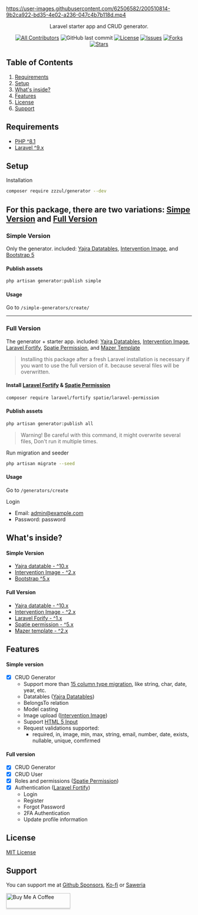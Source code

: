 
https://user-images.githubusercontent.com/62506582/200510814-9b2ca922-bd35-4e02-a236-047c4b7b118d.mp4

<p align="center">Laravel starter app and CRUD generator.</p>

<div align="center">

[![All Contributors](https://img.shields.io/github/contributors/Zzzul/generator-src?style=flat-square)](https://github.com/Zzzul/generator/graphs/contributors)
![GitHub last commit](https://img.shields.io/github/last-commit/Zzzul/generator-src.svg?style=flat-square)
[![License](https://img.shields.io/github/license/Zzzul/generator-src.svg?style=flat-square)](LICENSE)
[![Issues](https://img.shields.io/github/issues/Zzzul/generator-src?style=flat-square)](Issues)
[![Forks](https://img.shields.io/github/forks/Zzzul/generator-src?style=flat-square)](Forks)
[![Stars](https://img.shields.io/github/stars/Zzzul/generator-src?style=flat-square)](Stars)

</div>

## Table of Contents
1. [Requirements](#requirements)
2. [Setup](#setup)
3. [What's inside?](#what-inside) 
4. [Features](#features)
5. [License](#license)
6. [Support](#support)

## Requirements
- [PHP ^8.1](https://www.php.net/releases/8.1/en.php)
- [Laravel ^9.x](https://laravel.com/)

## Setup
Installation
```sh
composer require zzzul/generator --dev
```

## For this package, there are two variations: [Simpe Version](#simple-version) and [Full Version](#full-version)
<h3 id="simple-version">Simple Version</h3>

Only the generator. included: [Yajra Datatables](https://yajrabox.com/docs/laravel-datatables/master/installation), 
[Intervention Image](https://image.intervention.io/v2), and [Bootstrap 5](https://getbootstrap.com/)

#### Publish assets
 ```sh
php artisan generator:publish simple
```

#### Usage
Go to ```/simple-generators/create/```

<hr>

<h3 id="full-version">Full Version</h3>

The generator + starter app. included: 
[Yajra Datatables](https://yajrabox.com/docs/laravel-datatables/master/installation), 
[Intervention Image](https://image.intervention.io/v2), 
[Laravel Fortify](https://laravel.com/docs/9.x/fortify), 
[Spatie Permission](https://spatie.be/docs/laravel-permission/v5/installation-laravel), and 
[Mazer Template](https://github.com/zuramai/mazer)

> Installing this package after a fresh Laravel installation is necessary if you want to use the full version of it.  because several files will be overwritten.

#### Install [Laravel Fortify](https://laravel.com/docs/9.x/fortify) & [Spatie Permission](https://spatie.be/docs/laravel-permission/v5/installation-laravel)
```sh
composer require laravel/fortify spatie/laravel-permission
```

#### Publish assets
```sh
php artisan generator:publish all
```
> Warning! Be careful with this command, it might overwrite several files, Don't run it multiple times.

Run migration and seeder
```sh
php artisan migrate --seed
``` 

#### Usage
Go to ```/generators/create```

Login
- Email: admin@example.com
- Password: password

<h2 id="what-inside">What's inside?</h2>

#### Simple Version
- [Yajra datatable - ^10.x](https://yajrabox.com/docs/laravel-datatables/master/installation)
- [Intervention Image - ^2.x](https://image.intervention.io/v2)
- [Bootstrap ^5.x](https://getbootstrap.com/)

#### Full Version
- [Yajra datatable - ^10.x](https://yajrabox.com/docs/laravel-datatables/master/installation)
- [Intervention Image - ^2.x](https://image.intervention.io/v2)
- [Laravel Forify - ^1.x](https://laravel.com/docs/9.x/fortify)
- [Spatie permission - ^5.x](https://github.com/spatie/laravel-permission)
- [Mazer template - ^2.x](https://github.com/zuramai/mazer/)

## Features
#### Simple version
- [x] CRUD Generator
    - Support more than [15 column type migration](https://laravel.com/docs/9.x/migrations#available-column-types), like string, char, date, year, etc.
    - Datatables ([Yajra Datatables](https://github.com/yajra/laravel-datatables))
    - BelongsTo relation
    - Model casting
    - Image upload ([Intervention Image](https://image.intervention.io/v2))
    - Support [HTML 5 Input](https://developer.mozilla.org/en-US/docs/Learn/Forms/HTML5_input_types)
    - Request validations supported: 
        - required, in, image, min, max, string, email, number, date, exists, nullable, unique, comfirmed

#### Full version
- [x] CRUD  Generator
- [x] CRUD User
- [x] Roles and permissions ([Spatie Permission](https://spatie.be/docs/laravel-permission/v5/introduction))
- [x] Authentication ([Laravel Fortify](https://laravel.com/docs/9.x/fortify))
    - Login
    - Register
    - Forgot Password
    - 2FA Authentication
    - Update profile information 

## License
[MIT License](./LICENSE)

## Support
You can support me at [Github Sponsors](https://github.com/sponsors/Zzzul), [Ko-fi](https://ko-fi.com/mzulfahmi) or [Saweria](https://saweria.co/zzzul)

<a href="https://www.buymeacoffee.com/mzulfahmi" target="_blank">
<img src="https://www.buymeacoffee.com/assets/img/custom_images/orange_img.png" alt="Buy Me A Coffee" style="height: 41px !important;width: 174px !important;box-shadow: 0px 3px 2px 0px rgba(190, 190, 190, 0.5) !important;-webkit-box-shadow: 0px 3px 2px 0px rgba(190, 190, 190, 0.5) !important;">
</a>
